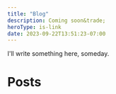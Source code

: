 ```yaml
---
title: "Blog"
description: Coming soon&trade;
heroType: is-link
date: 2023-09-22T13:51:23-07:00
---
```


I'll write something here, someday.

# Posts
